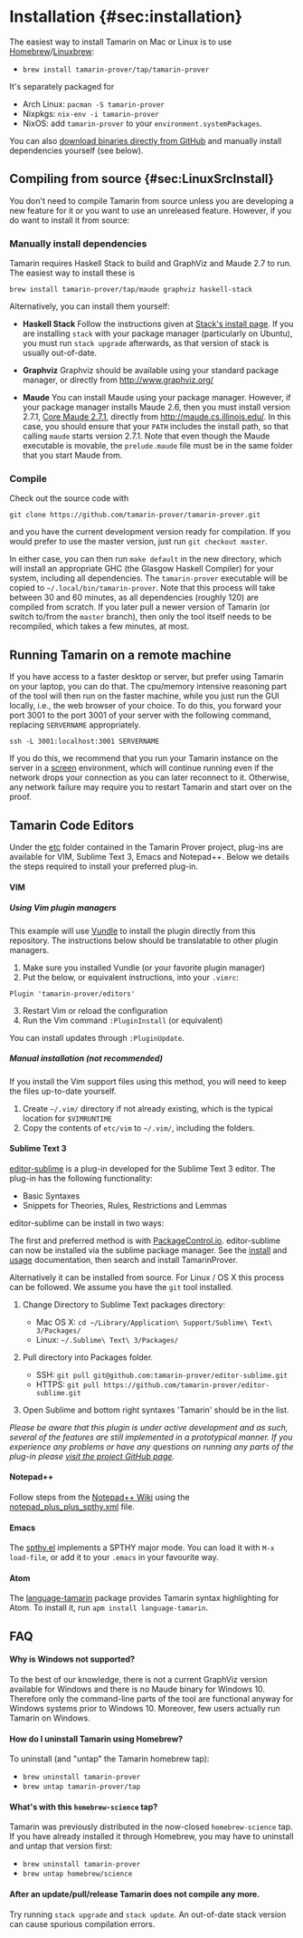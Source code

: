 
Installation {#sec:installation}
============

The easiest way to install Tamarin on Mac or Linux is to use
[Homebrew](http://brew.sh/)/[Linuxbrew](https://github.com/Linuxbrew/brew#install-linuxbrew):

  * `brew install tamarin-prover/tap/tamarin-prover`

It's separately packaged for

  - Arch Linux: `pacman -S tamarin-prover`
  - Nixpkgs: `nix-env -i tamarin-prover`
  - NixOS: add `tamarin-prover` to your `environment.systemPackages`.

You can also [download binaries directly from GitHub](https://github.com/tamarin-prover/tamarin-prover/releases)
and manually install dependencies yourself (see below).
  
## Compiling from source {#sec:LinuxSrcInstall}

You don't need to compile Tamarin from source unless you are developing a new feature for it or you
want to use an unreleased feature. However, if you do want to install it from source:

### Manually install dependencies

Tamarin requires Haskell Stack to build and GraphViz and Maude 2.7 to run. The easiest way to
install these is

```
brew install tamarin-prover/tap/maude graphviz haskell-stack
```

Alternatively, you can install them yourself:

  - **Haskell Stack** Follow the instructions given at [Stack's install
    page](https://github.com/commercialhaskell/stack/blob/master/doc/install_and_upgrade.md). If you
    are installing `stack` with your package manager (particularly on Ubuntu), you must run `stack
    upgrade` afterwards, as that version of stack is usually out-of-date.

  - **Graphviz** Graphviz should be available using your standard package manager, or directly from
    <http://www.graphviz.org/>

  - **Maude** You can install Maude using your package manager. However, if your package manager
    installs Maude 2.6, then you must install version 2.7.1, [Core Maude
    2.7.1](http://maude.cs.illinois.edu/w/index.php?title=Maude_download_and_installation#Core_Maude_2.7.1),
    directly from <http://maude.cs.illinois.edu/>.  In this case, you should ensure that your `PATH`
    includes the install path, so that calling `maude` starts version 2.7.1. Note that even though
    the Maude executable is movable, the `prelude.maude` file must be in the same folder that you
    start Maude from.

### Compile

Check out the source code with

```
git clone https://github.com/tamarin-prover/tamarin-prover.git
```

and you have the current development version ready for compilation. If you would prefer to use the
master version, just run `git checkout master`.

In either case, you can then run `make default` in the new directory, which will install an
appropriate GHC (the Glasgow Haskell Compiler) for your system, including all dependencies. The
`tamarin-prover` executable will be copied to `~/.local/bin/tamarin-prover`. Note that this process
will take between 30 and 60 minutes, as all dependencies (roughly 120) are compiled from scratch. If
you later pull a newer version of Tamarin (or switch to/from the `master` branch), then only the
tool itself needs to be recompiled, which takes a few minutes, at most.

Running Tamarin on a remote machine
---------------------------------

If you have access to a faster desktop or server, but prefer using
Tamarin on your laptop, you can do that. The cpu/memory intensive
reasoning part of the tool will then run on the faster machine, while you
just run the GUI locally, i.e., the web browser of your choice. To do
this, you forward your port 3001 to the port 3001 of your server
with the following command, replacing ```SERVERNAME``` appropriately.

```
ssh -L 3001:localhost:3001 SERVERNAME
```

If you do this, we recommend that you run your Tamarin instance on
the server in a [screen](https://www.gnu.org/software/screen/manual/screen.html) environment, which will continue
running even if the network drops your connection as you can later
reconnect to it. Otherwise, any network failure may require you to
restart Tamarin and start over on the proof.

Tamarin Code Editors
--------------------

Under the [etc](https://github.com/tamarin-prover/tamarin-prover/tree/develop/etc) folder contained
in the Tamarin Prover project, plug-ins are available for VIM, Sublime Text 3, Emacs and
Notepad++. Below we details the steps required to install your preferred plug-in.

#### VIM

##### Using Vim plugin managers

This example will use [Vundle](https://github.com/VundleVim/Vundle.vim) to install the plugin directly
from this repository. The instructions below should be translatable to other plugin managers.

1. Make sure you installed Vundle (or your favorite plugin manager)
2. Put the below, or equivalent instructions, into your `.vimrc`:

```vimrc
Plugin 'tamarin-prover/editors'
```
3. Restart Vim or reload the configuration
4. Run the Vim command `:PluginInstall` (or equivalent)

You can install updates through `:PluginUpdate`.

##### Manual installation (not recommended)

If you install the Vim support files using this method, you will need to keep the files up-to-date yourself.

1. Create `~/.vim/` directory if not already existing, which is the typical location for `$VIMRUNTIME`
2. Copy the contents of `etc/vim` to `~/.vim/`, including the folders.

#### Sublime Text 3

[editor-sublime](https://github.com/tamarin-prover/editor-sublime) is a plug-in developed for the Sublime Text 3 editor. The plug-in has the following functionality:
- Basic Syntaxes
- Snippets for Theories, Rules, Restrictions and Lemmas

editor-sublime can be install in two ways:

The first and preferred method is with [PackageControl.io](https://packagecontrol.io/). editor-sublime can now be installed via the sublime package manager. See the [install](https://packagecontrol.io/installation) and [usage](https://packagecontrol.io/docs/usage) documentation, then search and install Tamarin​Prover.

Alternatively it can be installed from source. For Linux / OS X this process can be followed. We assume you have
the `git` tool installed.

1. Change Directory to Sublime Text packages directory:
    + Mac OS X: `cd ~/Library/Application\ Support/Sublime\ Text\ 3/Packages/`
    + Linux: `~/.Sublime\ Text\ 3/Packages/`

2. Pull directory into Packages folder.
    + SSH: `git pull git@github.com:tamarin-prover/editor-sublime.git`
    + HTTPS: `git pull https://github.com/tamarin-prover/editor-sublime.git`

3. Open Sublime and bottom right syntaxes 'Tamarin' should be in the list.

*Please be aware that this plugin is under active development and as such, several of the features are still implemented in a prototypical manner. If you experience any problems or have any questions on running any parts of the plug-in please [visit the project GitHub page](https://github.com/tamarin-prover/editor-sublime).*

#### Notepad++

Follow steps from the [Notepad++ Wiki](http://docs.notepad-plus-plus.org/index.php/User_Defined_Language_Files#How_to_install_user_defined_language_files) using the [notepad_plus_plus_spthy.xml](https://github.com/tamarin-prover/tamarin-prover/blob/develop/etc/notepad_plus_plus_spthy.xml) file.

#### Emacs

The [spthy.el](https://github.com/tamarin-prover/tamarin-prover/blob/develop/etc/spthy-mode.el)
implements a SPTHY major mode. You can load it with `M-x load-file`, or add it to your `.emacs` in
your favourite way.

#### Atom

The [language-tamarin](https://atom.io/packages/language-tamarin) package provides Tamarin syntax
highlighting for Atom. To install it, run `apm install language-tamarin`.

FAQ
---

#### Why is Windows not supported?

To the best of our knowledge, there is not a current GraphViz version available for Windows and
there is no Maude binary for Windows 10. Therefore only the command-line parts of the tool are
functional anyway for Windows systems prior to Windows 10. Moreover, few users actually run Tamarin
on Windows.

#### How do I uninstall Tamarin using Homebrew?

To uninstall (and "untap" the Tamarin homebrew tap):

  * `brew uninstall tamarin-prover`
  * `brew untap tamarin-prover/tap`

#### What's with this `homebrew-science` tap?

Tamarin was previously distributed in the now-closed `homebrew-science` tap. If you have already
installed it through Homebrew, you may have to uninstall and untap that version first:

  * `brew uninstall tamarin-prover`
  * `brew untap homebrew/science`

#### After an update/pull/release Tamarin does not compile any more.

Try running `stack upgrade` and `stack update`. An out-of-date stack version can cause spurious
compilation errors.
